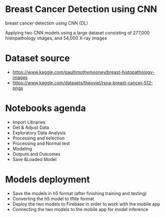 # Breast Cancer Detection using CNN
breast cancer detection using CNN (DL)

Applying two CNN models using a large dataset consisting of 277,000
histopathology images, and 54,000 X-ray images


# Dataset source #
* https://www.kaggle.com/paultimothymooney/breast-histopathology-images
* https://www.kaggle.com/datasets/theoviel/rsna-breast-cancer-512-pngs


# Notebooks agenda #
* Import Libraries
* Get & Adjust Data
* Exploratory Data Analysis
* Processing and selection
* Processing and Normal test
* Modeling
* Outputs and Outcomes
* Save &Loaded Model

# Models deployment #
* Save the models in h5 format (after finishing training and testing)
* Converting the h5 model to tflite format
* Deploy the two models to Firebase in order to work with the mobile app
* Connecting the two models to the mobile app for model inference

